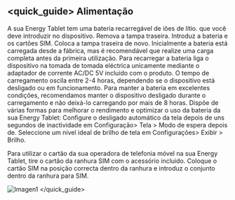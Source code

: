 ## <quick_guide> Alimentação

A sua Energy Tablet tem uma bateria recarregável de iões de lítio. que você deve introduzir no dispositivo. Remova a tampa traseira. Introduz a bateria e os cartões SIM. Coloca a tampa traseira de novo. Inicialmente a bateria está carregada desde a fábrica, mas é recomendável que realize uma carga completa antes da primeira utilização.
Para recarregar a bateria liga o dispositivo na tomada de tomada eléctrica unicamente mediante o adaptador de corrente AC/DC 5V incluído com o produto. O tempo de carregamento oscila entre 2-4 horas, dependendo se o dispositivo está desligado ou em funcionamento. Para manter a bateria em excelentes condições, recomendamos manter o dispositivo desligado durante o carregamento e não deixá-lo carregando por mais de 8 horas.
Dispõe de várias formas para melhorar o rendimento e optimizar o uso da bateria da sua Energy Tablet:
Configure o desligado automático da tela depois de uns segundos de inactividade em Configuração> Tela > Modo de espera depois de. Seleccione um nível ideal de brilho de tela em Configurações> Exibir > Brilho.

Para utilizar o cartão da sua operadora de telefonia móvel na sua Energy Tablet, tire o cartão da ranhura SIM com o acessório incluido. Coloque o cartão SIM na posição correcta dentro da ranhura e introduz o conjunto dentro da ranhura para SIM.

![Imagen1](http://static.energysistem.com/images/manuals/39789/540dc87a967cd.jpg)
</quick_guide>
